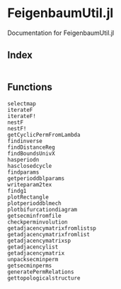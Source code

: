 # FeigenbaumUtil.jl

Documentation for FeigenbaumUtil.jl

## Index
```@index
```

## Functions
```@docs
selectmap
iterateF
iterateF!
nestF
nestF!
getCyclicPermFromLambda
findinverse
findDistanceReg
findBoundsUnivX
hasperiodn
hasclosedcycle
findparams
getperioddblparams
writeparam2tex
findg1
plotRectangle
plotperioddblmech
plotbifurcationdiagram
getsecminfromfile
checkperminvolution
getadjacencymatrixfromlistsp
getadjacencymatrixfromlist
getadjacencymatrixsp
getadjacencylist
getadjacencymatrix
unpacksecminperm
getsecminperms
generatePermRelations
gettopologicalstructure
```
